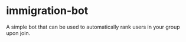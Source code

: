 # immigration-bot
A simple bot that can be used to automatically rank users in your group upon join.
